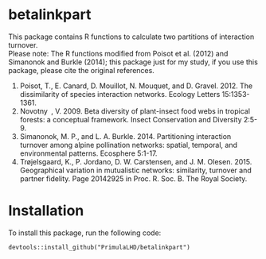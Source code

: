# betalinkpart
This package contains R functions to calculate two partitions of interaction turnover.     
Please note: The R functions modified from Poisot et al. (2012) and Simanonok and  Burkle (2014); this package just for my study, if you use this package, please cite the original references.  
1. Poisot, T., E. Canard, D. Mouillot, N. Mouquet, and D. Gravel. 2012. The dissimilarity of species interaction networks. Ecology Letters 15:1353-1361.  
2. Novotny , V. 2009. Beta diversity of plant-insect food webs in tropical forests: a conceptual framework. Insect Conservation and Diversity 2:5-9.   
3. Simanonok, M. P., and L. A. Burkle. 2014. Partitioning interaction turnover among alpine pollination networks: spatial, temporal, and environmental patterns. Ecosphere 5:1-17.   
4. Trøjelsgaard, K., P. Jordano, D. W. Carstensen, and J. M. Olesen. 2015. Geographical variation in mutualistic networks: similarity, turnover and partner fidelity. Page 20142925 in Proc. R. Soc. B. The Royal Society.  



# Installation  
To install this package, run the following code:   
```{r}
devtools::install_github("PrimulaLHD/betalinkpart")
```
